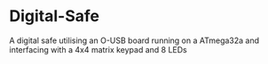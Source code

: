 # Digital-Safe
A digital safe utilising an O-USB board running on a ATmega32a and interfacing with a 4x4 matrix keypad and 8 LEDs


